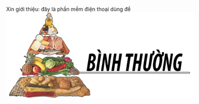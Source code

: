 Xin giới thiệu: đây là phần mềm điện thoại dùng để 
![Image](app/src/main/res/drawable/binhthuong.png)
